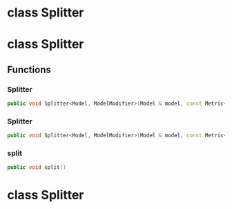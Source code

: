 # class Splitter

# class Splitter


## Functions

### Splitter

```cpp
public void Splitter<Model, ModelModifier>(Model & model, const Metric<dimension> & metric)
```


### Splitter

```cpp
public void Splitter<Model, ModelModifier>(Model & model, const Metric<dimension> & metric, Span surfaces)
```


### split

```cpp
public void split()
```




# class Splitter

